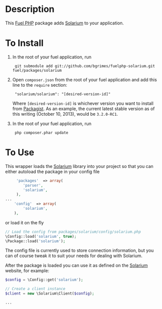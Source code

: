 # Description

This [Fuel PHP](http://fuelphp.com/) package adds [Solarium](http://www.solarium-project.org/) to your application.

# To Install

1. In the root of your fuel application, run

        git submodule add git://github.com/bgrimes/fuelphp-solarium.git fuel/packages/solarium

2. Open `composer.json` from the root of your fuel application and add this line to the `require` section:

        "solarium/solarium": "[desired-version-id]"

    Where `[desired-version-id]` is whichever version you want to install from [Packagist](https://packagist.org/packages/solarium/solarium). As an example, the current latest stable version as of this writing (October 10, 2013), would be `3.2.0-RC1`.

3. In the root of your fuel application, run

        php composer.phar update

# To Use

This wrapper loads the [Solarium](http://www.solarium-project.org/) library into your project so that you can either autoload the package
in your config file

```php
	 'packages'  => array(
		'parser',
		'solarium',
	 ),
...
	'config'  => array(
		'solarium',
	),

```

or load it on the fly
	
```php
// Load the config from packages/solarium/config/solarium.php
\Config::load('solarium', true); 
\Package::load('solarium');
```

The config file is currently used to store connection information, but you can of course tweak it to suit your
needs for dealing with Solarium.

After the package is loaded you can use it as defined on the [Solarium](http://www.solarium-project.org/) website, for example:

```php
$config = \Config::get('solarium');

// Create a client instance
$client = new \Solarium\Client($config);

...
```
